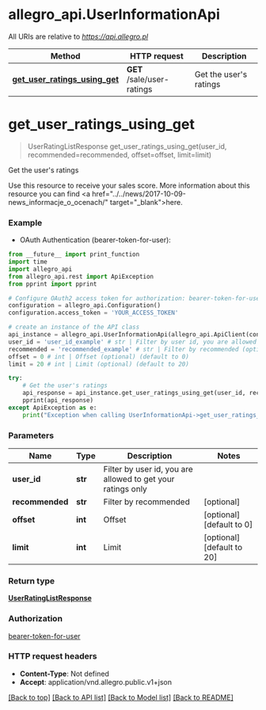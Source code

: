 # allegro_api.UserInformationApi

All URIs are relative to *https://api.allegro.pl*

Method | HTTP request | Description
------------- | ------------- | -------------
[**get_user_ratings_using_get**](UserInformationApi.md#get_user_ratings_using_get) | **GET** /sale/user-ratings | Get the user&#39;s ratings


# **get_user_ratings_using_get**
> UserRatingListResponse get_user_ratings_using_get(user_id, recommended=recommended, offset=offset, limit=limit)

Get the user's ratings

Use this resource to receive your sales score. More information about this resource you can find <a href=\"../../news/2017-10-09-news_informacje_o_ocenach/\" target=\"_blank\">here</a>.

### Example

* OAuth Authentication (bearer-token-for-user): 
```python
from __future__ import print_function
import time
import allegro_api
from allegro_api.rest import ApiException
from pprint import pprint

# Configure OAuth2 access token for authorization: bearer-token-for-user
configuration = allegro_api.Configuration()
configuration.access_token = 'YOUR_ACCESS_TOKEN'

# create an instance of the API class
api_instance = allegro_api.UserInformationApi(allegro_api.ApiClient(configuration))
user_id = 'user_id_example' # str | Filter by user id, you are allowed to get your ratings only
recommended = 'recommended_example' # str | Filter by recommended (optional)
offset = 0 # int | Offset (optional) (default to 0)
limit = 20 # int | Limit (optional) (default to 20)

try:
    # Get the user's ratings
    api_response = api_instance.get_user_ratings_using_get(user_id, recommended=recommended, offset=offset, limit=limit)
    pprint(api_response)
except ApiException as e:
    print("Exception when calling UserInformationApi->get_user_ratings_using_get: %s\n" % e)
```

### Parameters

Name | Type | Description  | Notes
------------- | ------------- | ------------- | -------------
 **user_id** | **str**| Filter by user id, you are allowed to get your ratings only | 
 **recommended** | **str**| Filter by recommended | [optional] 
 **offset** | **int**| Offset | [optional] [default to 0]
 **limit** | **int**| Limit | [optional] [default to 20]

### Return type

[**UserRatingListResponse**](UserRatingListResponse.md)

### Authorization

[bearer-token-for-user](../README.md#bearer-token-for-user)

### HTTP request headers

 - **Content-Type**: Not defined
 - **Accept**: application/vnd.allegro.public.v1+json

[[Back to top]](#) [[Back to API list]](../README.md#documentation-for-api-endpoints) [[Back to Model list]](../README.md#documentation-for-models) [[Back to README]](../README.md)

